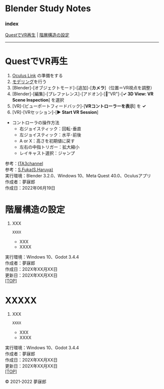 # Blender Study Notes<a id="TOP"></a>

### <b>index</b>

[QuestでVR再生](#220601) | [階層構造の設定](#220602)
***


<a name="220601"></a>
# <b>QuestでVR再生</b>

1. [Oculus Link](https://github.com/mubirou/Unity3D/tree/master/study-notes#oculus-link%E3%81%AE%E6%BA%96%E5%82%99) の準備をする
1. [モデリング](https://github.com/mubirou/Blender/tree/master/introduction#014-%E3%83%86%E3%82%AF%E3%83%8B%E3%83%83%E3%82%AF%E3%83%92%E3%83%B3%E3%83%881)を行う
1. [Blender]-[オブジェクトモード]-[追加]-[**カメラ**]（位置＝VR視点を調整）
1. [Blender]-[編集]-[プレファレンス]-[アドオン]-[🔎"VR"]-[**✓ 3D View: VR Scene Inspection**] を選択
1. [VR]-[ビューポートフィードバック]-[**VRコントローラーを表示**] を **✓**
1. [VR]-[VRセッション]-[**▶ Start VR Session**]

* コントローラの操作方法
    * 右ジョイスティック：回転･垂直
    * 左ジョイスティック：水平･前後
    * A or X：高さを初期値に戻す
    * 左右の中指トリガー：拡大縮小
    * レイキャスト選択：ジャンプ

参考：[ITA3channel](https://www.youtube.com/watch?v=V6twUh5qMr8)  
参考：[S.Fuka(S.Haruya)](https://zenn.dev/sfuka/scraps/af95feae08b3ec)  
実行環境：Blender 3.2.0、Windows 10、Meta Quest 40.0、Oculusアプリ  
作成者：夢寐郎  
作成日：2022年06月19日  


<a id="220602"></a>
# <b>階層構造の設定</b>

1. XXX
    ```c#
    XXXX
    ```
    * XXX
    * XXXX

実行環境：Windows 10、Godot 3.4.4  
作成者：夢寐郎  
作成日：202X年XX月XX日  
更新日：202X年XX月XX日  
[[TOP]](#TOP)


<a id="XXX"></a>
# <b>XXXXX</b>

1. XXX
    ```c#
    XXXX
    ```
    * XXX
    * XXXX

実行環境：Windows 10、Godot 3.4.4  
作成者：夢寐郎  
作成日：202X年XX月XX日  
更新日：202X年XX月XX日  
[[TOP]](#TOP)


© 2021-2022 夢寐郎